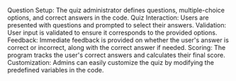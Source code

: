 Question Setup: The quiz administrator defines questions, multiple-choice options, and correct answers in the code.
Quiz Interaction: Users are presented with questions and prompted to select their answers.
Validation: User input is validated to ensure it corresponds to the provided options.
Feedback: Immediate feedback is provided on whether the user's answer is correct or incorrect, along with the correct answer if needed.
Scoring: The program tracks the user's correct answers and calculates their final score.
Customization: Admins can easily customize the quiz by modifying the predefined variables in the code.
